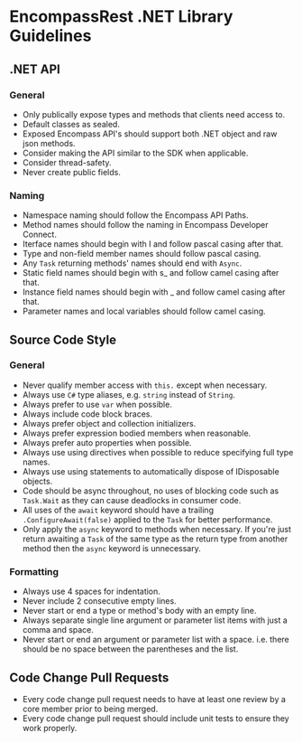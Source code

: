 # EncompassRest .NET Library Guidelines
## .NET API
### General
* Only publically expose types and methods that clients need access to.
* Default classes as sealed.
* Exposed Encompass API's should support both .NET object and raw json methods.
* Consider making the API similar to the SDK when applicable.
* Consider thread-safety.
* Never create public fields.

### Naming
* Namespace naming should follow the Encompass API Paths.
* Method names should follow the naming in Encompass Developer Connect.
* Iterface names should begin with I and follow pascal casing after that.
* Type and non-field member names should follow pascal casing.
* Any `Task` returning methods' names should end with `Async`.
* Static field names should begin with s_ and follow camel casing after that.
* Instance field names should begin with _ and follow camel casing after that.
* Parameter names and local variables should follow camel casing.

## Source Code Style
### General
* Never qualify member access with `this.` except when necessary.
* Always use `C#` type aliases, e.g. `string` instead of `String`.
* Always prefer to use `var` when possible.
* Always include code block braces.
* Always prefer object and collection initializers.
* Always prefer expression bodied members when reasonable.
* Always prefer auto properties when possible.
* Always use using directives when possible to reduce specifying full type names.
* Always use using statements to automatically dispose of IDisposable objects.
* Code should be async throughout, no uses of blocking code such as `Task.Wait` as they can cause deadlocks in consumer code.
* All uses of the `await` keyword should have a trailing `.ConfigureAwait(false)` applied to the `Task` for better performance.
* Only apply the `async` keyword to methods when necessary. If you're just return awaiting a `Task` of the same type as the return type from another method then the `async` keyword is unnecessary.

### Formatting
* Always use 4 spaces for indentation.
* Never include 2 consecutive empty lines.
* Never start or end a type or method's body with an empty line.
* Always separate single line argument or parameter list items with just a comma and space.
* Never start or end an argument or parameter list with a space. i.e. there should be no space between the parentheses and the list.

## Code Change Pull Requests
* Every code change pull request needs to have at least one review by a core member prior to being merged.
* Every code change pull request should include unit tests to ensure they work properly.
